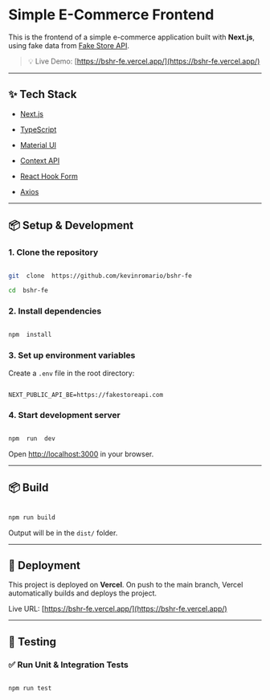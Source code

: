 # Simple E-Commerce Frontend

This is the frontend of a simple e-commerce application built with **Next.js**, using fake data from [Fake Store API](https://fakestoreapi.com).

> 💡 Live Demo: [https://bshr-fe.vercel.app/](https://bshr-fe.vercel.app/)

---

## ✨ Tech Stack

- [Next.js](https://nextjs.org/)

- [TypeScript](https://www.typescriptlang.org/)

- [Material UI](https://mui.com/material-ui/getting-started/installation/)

- [Context API](https://react.dev/reference/react/createContext)

- [React Hook Form](https://react-hook-form.com/get-started)

- [Axios](https://axios-http.com/)

---

## 📦 Setup & Development

### 1. Clone the repository

```bash

git  clone  https://github.com/kevinromario/bshr-fe

cd  bshr-fe

```

### 2. Install dependencies

```bash

npm  install

```

### 3. Set up environment variables

Create a `.env` file in the root directory:

```env

NEXT_PUBLIC_API_BE=https://fakestoreapi.com

```

### 4. Start development server

```bash

npm  run  dev

```

Open [http://localhost:3000](http://localhost:3000) in your browser.

---

## 📦 Build

```bash

npm run build

```

Output will be in the `dist/` folder.

---

## 🚀 Deployment

This project is deployed on **Vercel**. On push to the main branch, Vercel automatically builds and deploys the project.

Live URL: [https://bshr-fe.vercel.app/](https://bshr-fe.vercel.app/)

---

## 🧪 Testing

### ✅ Run Unit & Integration Tests

```

npm run test

```

